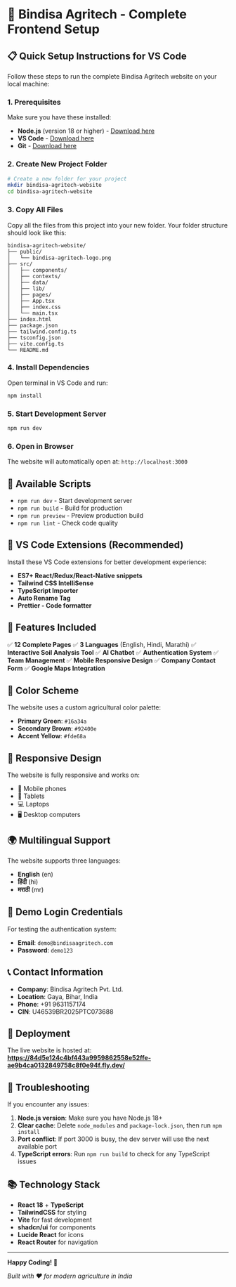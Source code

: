# 🌾 Bindisa Agritech - Complete Frontend Setup

## 📋 Quick Setup Instructions for VS Code

Follow these steps to run the complete Bindisa Agritech website on your local machine:

### 1. Prerequisites

Make sure you have these installed:

- **Node.js** (version 18 or higher) - [Download here](https://nodejs.org/)
- **VS Code** - [Download here](https://code.visualstudio.com/)
- **Git** - [Download here](https://git-scm.com/)

### 2. Create New Project Folder

```bash
# Create a new folder for your project
mkdir bindisa-agritech-website
cd bindisa-agritech-website
```

### 3. Copy All Files

Copy all the files from this project into your new folder. Your folder structure should look like this:

```
bindisa-agritech-website/
├── public/
│   └── bindisa-agritech-logo.png
├── src/
│   ├── components/
│   ├── contexts/
│   ├── data/
│   ├── lib/
│   ├── pages/
│   ├── App.tsx
│   ├── index.css
│   └── main.tsx
├── index.html
├── package.json
├── tailwind.config.ts
├── tsconfig.json
├── vite.config.ts
└── README.md
```

### 4. Install Dependencies

Open terminal in VS Code and run:

```bash
npm install
```

### 5. Start Development Server

```bash
npm run dev
```

### 6. Open in Browser

The website will automatically open at: `http://localhost:3000`

## 🎯 Available Scripts

- `npm run dev` - Start development server
- `npm run build` - Build for production
- `npm run preview` - Preview production build
- `npm run lint` - Check code quality

## 🔧 VS Code Extensions (Recommended)

Install these VS Code extensions for better development experience:

- **ES7+ React/Redux/React-Native snippets**
- **Tailwind CSS IntelliSense**
- **TypeScript Importer**
- **Auto Rename Tag**
- **Prettier - Code formatter**

## 🌟 Features Included

✅ **12 Complete Pages**
✅ **3 Languages** (English, Hindi, Marathi)
✅ **Interactive Soil Analysis Tool**
✅ **AI Chatbot**
✅ **Authentication System**
✅ **Team Management**
✅ **Mobile Responsive Design**
✅ **Company Contact Form**
✅ **Google Maps Integration**

## 🎨 Color Scheme

The website uses a custom agricultural color palette:

- **Primary Green**: `#16a34a`
- **Secondary Brown**: `#92400e`
- **Accent Yellow**: `#fde68a`

## 📱 Responsive Design

The website is fully responsive and works on:

- 📱 Mobile phones
- 📱 Tablets
- 💻 Laptops
- 🖥️ Desktop computers

## 🌍 Multilingual Support

The website supports three languages:

- **English** (en)
- **हिंदी** (hi)
- **मराठी** (mr)

## 🔐 Demo Login Credentials

For testing the authentication system:

- **Email**: `demo@bindisaagritech.com`
- **Password**: `demo123`

## 📞 Contact Information

- **Company**: Bindisa Agritech Pvt. Ltd.
- **Location**: Gaya, Bihar, India
- **Phone**: +91 9631157174
- **CIN**: U46539BR2025PTC073688

## 🚀 Deployment

The live website is hosted at:
**https://84d5e124c4bf443a9959862558e52ffe-ae9b4ca0132849758c8f0e94f.fly.dev/**

## 🔧 Troubleshooting

If you encounter any issues:

1. **Node.js version**: Make sure you have Node.js 18+
2. **Clear cache**: Delete `node_modules` and `package-lock.json`, then run `npm install`
3. **Port conflict**: If port 3000 is busy, the dev server will use the next available port
4. **TypeScript errors**: Run `npm run build` to check for any TypeScript issues

## 📚 Technology Stack

- **React 18** + **TypeScript**
- **TailwindCSS** for styling
- **Vite** for fast development
- **shadcn/ui** for components
- **Lucide React** for icons
- **React Router** for navigation

---

**Happy Coding! 🚀**

_Built with ❤️ for modern agriculture in India_
